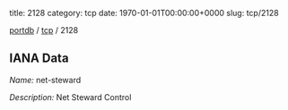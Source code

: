 title: 2128
category: tcp
date: 1970-01-01T00:00:00+0000
slug: tcp/2128

[portdb](/) / [tcp](/category/tcp.html) / 2128


## IANA Data

_Name:_ net-steward

_Description:_ Net Steward Control

